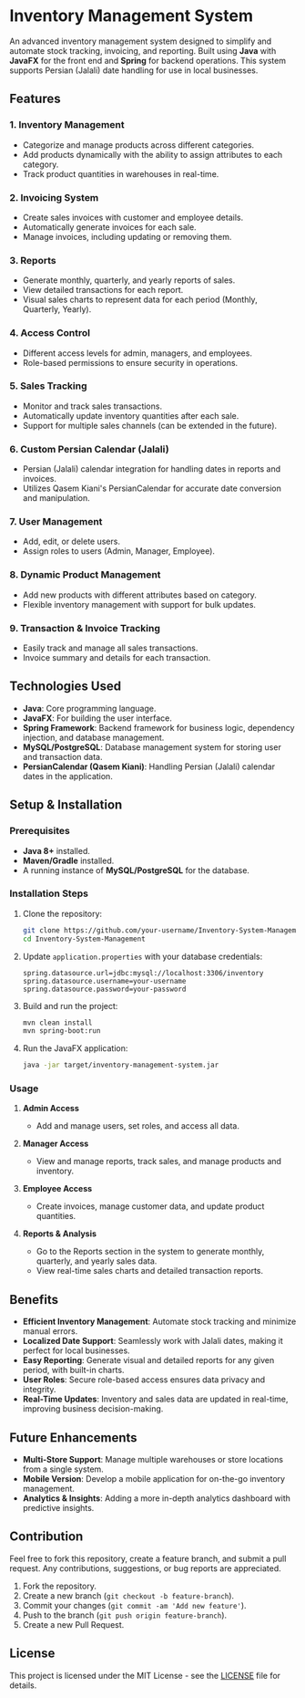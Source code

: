 # Inventory Management System

An advanced inventory management system designed to simplify and automate stock tracking, invoicing, and reporting. Built using **Java** with **JavaFX** for the front end and **Spring** for backend operations. This system supports Persian (Jalali) date handling for use in local businesses.

## Features

### 1. **Inventory Management**
- Categorize and manage products across different categories.
- Add products dynamically with the ability to assign attributes to each category.
- Track product quantities in warehouses in real-time.

### 2. **Invoicing System**
- Create sales invoices with customer and employee details.
- Automatically generate invoices for each sale.
- Manage invoices, including updating or removing them.

### 3. **Reports**
- Generate monthly, quarterly, and yearly reports of sales.
- View detailed transactions for each report.
- Visual sales charts to represent data for each period (Monthly, Quarterly, Yearly).
  
### 4. **Access Control**
- Different access levels for admin, managers, and employees.
- Role-based permissions to ensure security in operations.

### 5. **Sales Tracking**
- Monitor and track sales transactions.
- Automatically update inventory quantities after each sale.
- Support for multiple sales channels (can be extended in the future).

### 6. **Custom Persian Calendar (Jalali)**
- Persian (Jalali) calendar integration for handling dates in reports and invoices.
- Utilizes Qasem Kiani's PersianCalendar for accurate date conversion and manipulation.

### 7. **User Management**
- Add, edit, or delete users.
- Assign roles to users (Admin, Manager, Employee).
  
### 8. **Dynamic Product Management**
- Add new products with different attributes based on category.
- Flexible inventory management with support for bulk updates.

### 9. **Transaction & Invoice Tracking**
- Easily track and manage all sales transactions.
- Invoice summary and details for each transaction.

## Technologies Used

- **Java**: Core programming language.
- **JavaFX**: For building the user interface.
- **Spring Framework**: Backend framework for business logic, dependency injection, and database management.
- **MySQL/PostgreSQL**: Database management system for storing user and transaction data.
- **PersianCalendar (Qasem Kiani)**: Handling Persian (Jalali) calendar dates in the application.

## Setup & Installation

### Prerequisites
- **Java 8+** installed.
- **Maven/Gradle** installed.
- A running instance of **MySQL/PostgreSQL** for the database.

### Installation Steps

1. Clone the repository:
    ```bash
    git clone https://github.com/your-username/Inventory-System-Management.git
    cd Inventory-System-Management
    ```

2. Update `application.properties` with your database credentials:
    ```
    spring.datasource.url=jdbc:mysql://localhost:3306/inventory
    spring.datasource.username=your-username
    spring.datasource.password=your-password
    ```

3. Build and run the project:
    ```bash
    mvn clean install
    mvn spring-boot:run
    ```

4. Run the JavaFX application:
    ```bash
    java -jar target/inventory-management-system.jar
    ```

### Usage

1. **Admin Access**
    - Add and manage users, set roles, and access all data.
  
2. **Manager Access**
    - View and manage reports, track sales, and manage products and inventory.
  
3. **Employee Access**
    - Create invoices, manage customer data, and update product quantities.

4. **Reports & Analysis**
    - Go to the Reports section in the system to generate monthly, quarterly, and yearly sales data.
    - View real-time sales charts and detailed transaction reports.

## Benefits

- **Efficient Inventory Management**: Automate stock tracking and minimize manual errors.
- **Localized Date Support**: Seamlessly work with Jalali dates, making it perfect for local businesses.
- **Easy Reporting**: Generate visual and detailed reports for any given period, with built-in charts.
- **User Roles**: Secure role-based access ensures data privacy and integrity.
- **Real-Time Updates**: Inventory and sales data are updated in real-time, improving business decision-making.
  
## Future Enhancements

- **Multi-Store Support**: Manage multiple warehouses or store locations from a single system.
- **Mobile Version**: Develop a mobile application for on-the-go inventory management.
- **Analytics & Insights**: Adding a more in-depth analytics dashboard with predictive insights.
  
## Contribution

Feel free to fork this repository, create a feature branch, and submit a pull request. Any contributions, suggestions, or bug reports are appreciated.

1. Fork the repository.
2. Create a new branch (`git checkout -b feature-branch`).
3. Commit your changes (`git commit -am 'Add new feature'`).
4. Push to the branch (`git push origin feature-branch`).
5. Create a new Pull Request.

## License

This project is licensed under the MIT License - see the [LICENSE](LICENSE) file for details.
